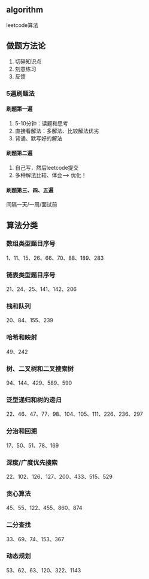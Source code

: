 ## algorithm
leetcode算法

## 做题方法论

1. 切碎知识点
2. 刻意练习
3. 反馈

### 5遍刷题法

#### 刷题第一遍
1. 5-10分钟：读题和思考
2. 直接看解法：多解法、比较解法优劣
3. 背诵、默写好的解法

#### 刷题第二遍

1. 自己写，然后leetcode提交
2. 多种解法比较、体会—-> 优化！

#### 刷题第三、四、五遍
间隔一天/一周/面试前
## 算法分类
### 数组类型题目序号

1、11、15、26、66、70、88、189、283

### 链表类型题目序号

21、24、25、141、142、206

### 栈和队列
20、84、155、239

### 哈希和映射
49、242

### 树、二叉树和二叉搜索树
94、144、429、589、590

### 泛型递归和树的递归
22、46、47、77、98、104、105、111、226、236、297

### 分治和回溯
17、50、51、78、169

### 深度/广度优先搜索
22、102、126、127、200、433、515、529

### 贪心算法
45、55、122、455、860、874

### 二分查找
33、69、74、153、367

### 动态规划
53、62、63、120、322、1143